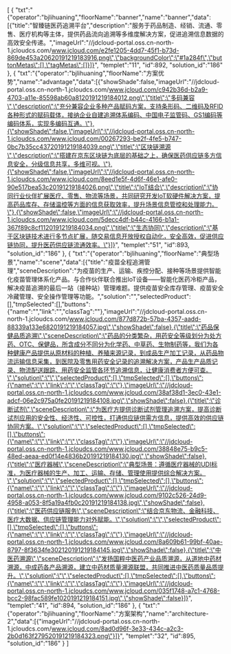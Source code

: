 [
	{
		"txt":"{\"operator\":\"bjlihuaning\",\"floorName\":\"banner\",\"name\":\"banner\",\"data\":[{\"title\":\"智臻链医药追溯平台\",\"description\":\"服务于药品制造、经销、流通、零售、医疗机构等主体，提供药品流向追溯等多维度解决方案，促进追溯信息数据的高效安全传递。\",\"imageUrl\":\"//jdcloud-portal.oss.cn-north-1.jcloudcs.com/www.jcloud.com/e2fe1205-4dd7-45f1-b73d-869de453a20620191219183916.png\",\"backgroundColor\":\"#1a284f\",\"buttonMetas\":[],\"tagMetas\":[]}]}",
		"templet":"11",
		"id":892,
		"solution_id":"186"
	},
	{
		"txt":"{\"operator\":\"bjlihuaning\",\"floorName\":\"方案优势\",\"name\":\"advantage\",\"data\":[{\"showShade\":false,\"imageUrl\":\"//jdcloud-portal.oss.cn-north-1.jcloudcs.com/www.jcloud.com/c942b36d-b2a9-4703-a11e-85598ab60a8120191219184012.png\",\"title\":\"多码兼容\",\"description\":\"充分兼容企业多种产品赋码方案，支持条形码、二维码及RFID各种形式的赋码载体，接纳企业自建追溯体系编码、中国电子监管码、GS1编码等编码体系，实现多编码互通。\"},{\"showShade\":false,\"imageUrl\":\"//jdcloud-portal.oss.cn-north-1.jcloudcs.com/www.jcloud.com/00267293-be2f-4fe5-b747-0bc7b35cc43720191219184039.png\",\"title\":\"区块链溯源\",\"description\":\"搭建在京东区块链为底层的基础之上，确保医药供应链多方信息安全，分级信息共享，多维可视。\"},{\"showShade\":false,\"imageUrl\":\"//jdcloud-portal.oss.cn-north-1.jcloudcs.com/www.jcloud.com/8eed1e5f-4d6f-46e1-afe0-90e517bea53c20191219184026.png\",\"title\":\"IoT结合\",\"description\":\"协同行业伙伴扩展医疗、零售、物流等场景，共同研究开发IoT软硬件解决方案，提高药品库存、存储温控等方面的信息获取效率，提升场景信息管控和处理能力。\"},{\"showShade\":false,\"imageUrl\":\"//jdcloud-portal.oss.cn-north-1.jcloudcs.com/www.jcloud.com/5decc4df-b44c-4166-b1a1-367f89c8cf1120191219184034.png\",\"title\":\"生态协同\",\"description\":\"基于区块链技术进行多节点扩展，随交易信息开放授权自动化，安全高效，促进供应链协同，提升医药供应链流通效率。\"}]}",
		"templet":"51",
		"id":893,
		"solution_id":"186"
	},
	{
		"txt":"{\"operator\":\"bjlihuaning\",\"floorName\":\"典型场景\",\"name\":\"scene\",\"data\":[{\"title\":\"疫苗全程追溯管理\",\"sceneDescription\":\"为疫苗的生产、运输、疾控分配、接种等场景提供智能化疫苗管理体系化产品。与合作伙伴联合推出IoT设备——智能化医药冷柜产品，解决疫苗追溯的最后一站（接种站）管理难题。提供疫苗安全库存管理、疫苗安全冷藏管理、安全操作管理等功能。\",\"solution\":\"\",\"selectedProduct\":[],\"tmpSelected\":[],\"buttons\":{\"name\":\"\",\"link\":\"\",\"classTag\":\"\"},\"imageUrl\":\"//jdcloud-portal.oss.cn-north-1.jcloudcs.com/www.jcloud.com/877d872b-57ba-4357-aadd-88339a133e6820191219184057.jpg\",\"showShade\":false},{\"title\":\"药品保健品质追溯\",\"sceneDescription\":\"药品的分类繁杂，用药安全等级划分为处方药、OTC、保健品，所含成分不同分为化学药、中草药、生物制药等，我们为各种健康产品提供从原材料的种植、养殖来源记录，到成品生产加工记录，从药品物流运输信息采集，到医院及零售用药安全记录的追溯解决方案，产品生产品质记录、物流配送跟踪、用药安全监管各环节追溯信息，让健康消费者方便可查。\",\"solution\":\"\",\"selectedProduct\":[],\"tmpSelected\":[],\"buttons\":{\"name\":\"\",\"link\":\"\",\"classTag\":\"\"},\"imageUrl\":\"//jdcloud-portal.oss.cn-north-1.jcloudcs.com/www.jcloud.com/38af38d1-3ec0-43e1-adcf-06e2c975a0fe20191219184108.jpg\",\"showShade\":false},{\"title\":\"诊断试剂\",\"sceneDescription\":\"为医疗方提供诊断试剂管理追溯方案，提高诊断试剂应用的安全性、经济性、可控性，打通供应链供需方信息，提供高效的供应链协同方案。\",\"solution\":\"\",\"selectedProduct\":[],\"tmpSelected\":[],\"buttons\":{\"name\":\"\",\"link\":\"\",\"classTag\":\"\"},\"imageUrl\":\"//jdcloud-portal.oss.cn-north-1.jcloudcs.com/www.jcloud.com/38848e75-b9c5-48ed-aeaa-ed0f14e4836b20191219184130.jpg\",\"showShade\":false},{\"title\":\"医疗器械\",\"sceneDescription\":\"典型场景：遵循医疗器械的UDI标准，为医疗器械的生产、加工、运输、存储、管理使用提供综合解决方案。\",\"solution\":\"\",\"selectedProduct\":[],\"tmpSelected\":[],\"buttons\":{\"name\":\"\",\"link\":\"\",\"classTag\":\"\"},\"imageUrl\":\"//jdcloud-portal.oss.cn-north-1.jcloudcs.com/www.jcloud.com/9102c526-24d9-4958-a053-8f5a19a4fb0c20191219184138.jpg\",\"showShade\":false},{\"title\":\"医药供应链服务\",\"sceneDescription\":\"结合京东物流、金融科技、医疗大数据、供应链管理能力对外赋能。\",\"solution\":\"\",\"selectedProduct\":[],\"tmpSelected\":[],\"buttons\":{\"name\":\"\",\"link\":\"\",\"classTag\":\"\"},\"imageUrl\":\"//jdcloud-portal.oss.cn-north-1.jcloudcs.com/www.jcloud.com/8a609b61-99bf-40ae-8797-8f3634fe302120191219184145.jpg\",\"showShade\":false},{\"title\":\"中医药溯源\",\"sceneDescription\":\"发扬国粹中医药产业品质溯源，从道地中药材溯源，中成药各产品溯源，建立中药材质量溯源联盟，共同推进中医药质量品质提升。\",\"solution\":\"\",\"selectedProduct\":[],\"tmpSelected\":[],\"buttons\":{\"name\":\"\",\"link\":\"\",\"classTag\":\"\"},\"imageUrl\":\"//jdcloud-portal.oss.cn-north-1.jcloudcs.com/www.jcloud.com/035f1748-a7c1-4768-bcc2-98fac589fe1020191219184151.jpg\",\"showShade\":false}]}",
		"templet":"41",
		"id":894,
		"solution_id":"186"
	},
	{
		"txt":"{\"operator\":\"bjlihuaning\",\"floorName\":\"方案架构\",\"name\":\"architecture-2\",\"data\":[{\"imageUrl\":\"//jdcloud-portal.oss.cn-north-1.jcloudcs.com/www.jcloud.com/8ad0d96f-3e33-434c-a2c3-2b0d163f279520191219184323.png\"}]}",
		"templet":"32",
		"id":895,
		"solution_id":"186"
	}
]